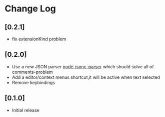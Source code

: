 # Change Log

## [0.2.1]

- fix extensionKind problem

## [0.2.0]

- Use a new JSON parser [node-jsonc-parser](https://github.com/microsoft/node-jsonc-parser) which should solve all of comments-problem
- Add a editor/context menus shortcut,it will be active when text selected 
- Remove keybindings


## [0.1.0]
- Initial release
